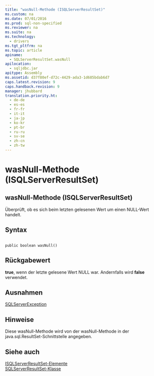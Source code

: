 ```yaml
---
title: "wasNull-Methode (ISQLServerResultSet)"
ms.custom: na
ms.date: 07/01/2016
ms.prod: sql-non-specified
ms.reviewer: na
ms.suite: na
ms.technology: 
  - drivers
ms.tgt_pltfrm: na
ms.topic: article
apiname: 
  - SQLServerResultSet.wasNull
apilocation: 
  - sqljdbc.jar
apitype: Assembly
ms.assetid: d37f80ef-d72c-4429-ada3-1d685bdab6d7
caps.latest.revision: 9
caps.handback.revision: 9
manager: jhubbard
translation.priority.ht: 
  - de-de
  - es-es
  - fr-fr
  - it-it
  - ja-jp
  - ko-kr
  - pt-br
  - ru-ru
  - sv-se
  - zh-cn
  - zh-tw
---
```

# wasNull-Methode (ISQLServerResultSet)
    
## wasNull\-Methode \(ISQLServerResultSet\)  
 Überprüft, ob es sich beim letzten gelesenen Wert um einen NULL\-Wert handelt.  
  
## Syntax  
  
```  
  
public boolean wasNull()  
```  
  
## Rückgabewert  
 **true**, wenn der letzte gelesene Wert NULL war. Andernfalls wird **false** verwendet.  
  
## Ausnahmen  
 [SQLServerException](../content/SQLServerException-Class.md)  
  
## Hinweise  
 Diese wasNull\-Methode wird von der wasNull\-Methode in der java.sql.ResultSet\-Schnittstelle angegeben.  
  
## Siehe auch  
 [ISQLServerResultSet-Elemente](../content/SQLServerResultSet-Members.md)   
 [SQLServerResultSet-Klasse](../content/SQLServerResultSet-Class.md)  
  
  
